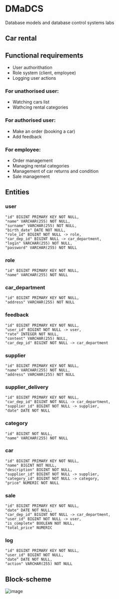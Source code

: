 # DMaDCS
Database models and database control systems labs
## Car rental
## Functional requirements
* User authorithation
* Role system (client, employee)
* Logging user actions
### For unathorised user:
* Watching cars list
* Wathcing rental categories
### For authorised user:
* Make an order (booking a car)
* Add feedback
### For employee:
* Order management
* Managing rental categories
* Management of car returns and condition
* Sale management
## Entities
### user
    "id" BIGINT PRIMARY KEY NOT NULL,
    "name" VARCHAR(255) NOT NULL,
    "surname" VARCHAR(255) NOT NULL,
    "birth_date" DATE NOT NULL,
    "role_id" BIGINT NOT NULL -> role,
    "car_dep_id" BIGINT NULL -> car_department,
    "login" VARCHAR(255) NOT NULL,
    "password" VARCHAR(255) NOT NULL
### role
    "id" BIGINT PRIMARY KEY NOT NULL,
    "name" VARCHAR(255) NOT NULL
### car_department
    "id" BIGINT PRIMARY KEY NOT NULL,
    "address" VARCHAR(255) NOT NULL
### feedback
    "id" BIGINT PRIMARY KEY NOT NULL,
    "user_id" BIGINT NOT NULL -> user,
    "rate" INTEGER NOT NULL,
    "content" VARCHAR(255) NULL,
    "car_dep_id" BIGINT NOT NULL -> car_department
### supplier
    "id" BIGINT PRIMARY KEY NOT NULL,
    "name" VARCHAR(255) NOT NULL,
    "address" VARCHAR(255) NOT NULL
### supplier_delivery
    "id" BIGINT PRIMARY KEY NOT NULL,
    "car_dep_id" BIGINT NOT NULL -> car_department,
    "supplier_id" BIGINT NOT NULL -> supplier,
    "date" DATE NOT NULL
### category
    "id" BIGINT NOT NULL,
    "name" VARCHAR(255) NOT NULL
### сar
    "id" BIGINT PRIMARY KEY NOT NULL,
    "name" BIGINT NOT NULL,
    "description" BIGINT NOT NULL,
    "supplier_id" BIGINT NOT NULL -> supplier,
    "category_id" BIGINT NOT NULL -> category,
    "price" NUMERIC NOT NULL
### sale
    "id" BIGINT PRIMARY KEY NOT NULL,
    "date" DATE NOT NULL,
    "car_dep_id" BIGINT NOT NULL -> car_department,
    "user_id" BIGINT NOT NULL -> user,
    "is_complete" BOOLEAN NOT NULL,
    "total_price" NUMERIC
### log
    "id" BIGINT PRIMARY KEY NOT NULL,
    "user_id" BIGINT NOT NULL,
    "date" DATE NOT NULL,
    "action" VARCHAR(255) NOT NULL
## Block-scheme
![image](https://github.com/user-attachments/assets/8df39263-0972-4af0-9cb1-a9478ca2bbbb)
